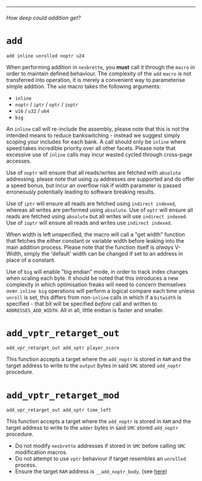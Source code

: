 ***
###### *How deep could addition get?*

# `add`

```
add inline unrolled noptr u24
```

When performing addition in `nesbrette`, you **must** call it through the `macro` in order to maintain defined behaviour. The complexity of the `add` `macro` is not transferred into operation, it is merely a convenient way to parameterise simple addition. The `add` macro takes the following arguments:
- `inline` 
- `noptr` / `iptr` / `optr` / `ioptr`
- `u16` / `u32` / `u64`
- `big`

An `inline` call will re-include the assembly, please note that this is not the intended means to reduce bankswitching - instead we suggest simply scoping your includes for each bank. A call should only be `inline` where speed takes incredible priority over all other facets. Please note that excessive use of `inline` calls may incur wasted cycled through cross-page accesses.

Use of `noptr` will ensure that all reads/writes are fetched with `absolute` addressing, please note that using `zp` addresses *are* supported and do offer a speed bonus, but incur an overflow risk if width parameter is passed erroneously potentially leading to software breaking results.

Use of `iptr` will ensure all reads are fetched using `indirect indexed`, whereas all writes are performed using `absolute`. Use of `optr` will ensure all reads are fetched using `absolute` but all writes will use `indirect indexed`. Use of `ioptr` will ensure all reads and writes use `indirect indexed`.

When width is left unspecified, the macro will call a "get width" function that fetches the either constant or variable width before leaking into the main addition process. Please note that the function itself is *always* V-Width, simply the 'default' width can be changed if set to an address in place of a constant.

Use of `big` will enable "big endian" mode, in order to track index changes when scaling each byte. It should be noted that this introduces a new complexity in which optimisation freaks will need to concern themselves over. `inline big` operations will perform a logical compare each time unless `unroll` is set, this differs from non-`inline` calls in which if a `bitwidth` is specified - that bit will be specified *before* call and written to `ADDRESSES_ADD_WIDTH`.  All in all, little endian is faster and smaller.
# `add_vptr_retarget_out`

`add_vpr_retarget_out add_vptr player_score`

This function accepts a target where the `add_noptr` is stored in `RAM` and the target address to write to the `output` bytes in said `SMC` stored `add_noptr` procedure.

# `add_vptr_retarget_mod`

`add_vpr_retarget_out add_vptr time_left`

This function accepts a target where the `add_noptr` is stored in `RAM` and the target address to write to the `adder` bytes in said `SMC` stored `add_noptr` procedure.

- Do not modify `nesbrette` addresses if stored in `SMC` before calling `SMC` modification macros.
- Do not attempt to use `vptr` behaviour if target resembles an `unrolled` process.
- Ensure the target `RAM` address is `__add_noptr_body`. (see [here]())
